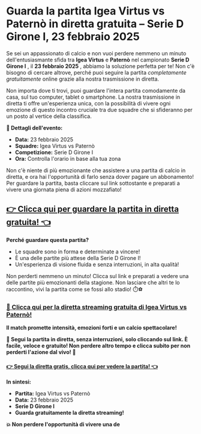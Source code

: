 # Guarda la partita Igea Virtus vs Paternò in diretta gratuita – Serie D Girone I, 23 febbraio 2025

Se sei un appassionato di calcio e non vuoi perdere nemmeno un minuto dell'entusiasmante sfida tra **Igea Virtus** e **Paternò** nel campionato **Serie D Girone I** , il **23 febbraio 2025** , abbiamo la soluzione perfetta per te! Non c'è bisogno di cercare altrove, perché puoi seguire la partita _completamente gratuitamente_ online grazie alla nostra trasmissione in diretta.

Non importa dove ti trovi, puoi guardare l'intera partita comodamente da casa, sul tuo computer, tablet o smartphone. La nostra trasmissione in diretta ti offre un'esperienza unica, con la possibilità di vivere ogni emozione di questo incontro cruciale tra due squadre che si sfideranno per un posto al vertice della classifica.

**📅 Dettagli dell'evento:**

- **Data:** 23 febbraio 2025
- **Squadre:** Igea Virtus vs Paternò
- **Competizione:** Serie D Girone I
- **Ora:** Controlla l'orario in base alla tua zona

Non c'è niente di più emozionante che assistere a una partita di calcio in diretta, e ora hai l'opportunità di farlo senza dover pagare un abbonamento! Per guardare la partita, basta cliccare sul link sottostante e preparati a vivere una giornata piena di azioni mozzafiato!

## [**👉 Clicca qui per guardare la partita in diretta gratuita! 👈**](https://tinyurl.com/livestreamfreeo?st=Igea+Virtus+vs+Patern%C3%B2&si=gh)

**Perché guardare questa partita?**

- Le squadre sono in forma e determinate a vincere!
- È una delle partite più attese della Serie D Girone I!
- Un'esperienza di visione fluida e senza interruzioni, in alta qualità!

Non perderti nemmeno un minuto! Clicca sul link e preparati a vedere una delle partite più emozionanti della stagione. Non lasciare che altri te lo raccontino, vivi la partita come se fossi allo stadio! ⏱️⚽

### [**🔴 Clicca qui per la diretta streaming gratuita di Igea Virtus vs Paternò!**](https://tinyurl.com/livestreamfreeo?st=Igea+Virtus+vs+Patern%C3%B2&si=gh)

**Il match promette intensità, emozioni forti e un calcio spettacolare!**

**🎯 Segui la partita in diretta, senza interruzioni, solo cliccando sul link. È facile, veloce e gratuito! Non perdere altro tempo e clicca subito per non perderti l'azione dal vivo! 🎯**

#### [**👉 Segui la diretta gratis, clicca qui per vedere la partita! 👈**](https://tinyurl.com/livestreamfreeo?st=Igea+Virtus+vs+Patern%C3%B2&si=gh)

**In sintesi:**

- **Partita:** Igea Virtus vs Paternò
- **Data:** 23 febbraio 2025
- **Serie D Girone I**
- **Guarda gratuitamente la diretta streaming!**

**💥 Non perdere l'opportunità di vivere una de**
